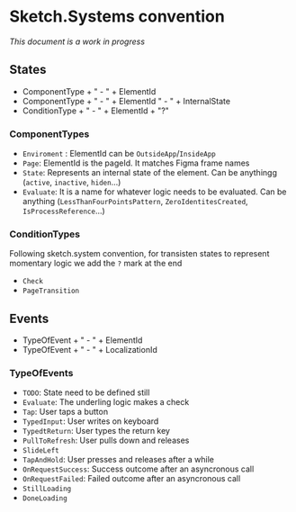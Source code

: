 # Sketch.Systems convention

_This document is a work in progress_

## States

- ComponentType + " - " + ElementId
- ComponentType + " - " + ElementId " - " + InternalState
- ConditionType + " - " + ElementId + "?"

### ComponentTypes

- `Enviroment` : ElementId can be `OutsideApp`/`InsideApp`
- `Page`: ElementId is the pageId. It matches Figma frame names
- `State`: Represents an internal state of the element. Can be anythingg (`active`, `inactive`, `hiden`...)
- `Evaluate`: It is a name for whatever logic needs to be evaluated. Can be anything (`LessThanFourPointsPattern`, `ZeroIdentitesCreated`, `IsProcessReference`...)

### ConditionTypes

Following sketch.system convention, for transisten states to represent momentary logic we add the `?` mark at the end

- `Check`
- `PageTransition`

## Events

- TypeOfEvent + " - " + ElementId
- TypeOfEvent + " - " + LocalizationId

### TypeOfEvents

- `TODO`: State need to be defined still
- `Evaluate`: The underling logic makes a check
- `Tap`: User taps a button
- `TypedInput`: User writes on keyboard
- `TypedtReturn`: User types the return key
- `PullToRefresh`: User pulls down and releases
- `SlideLeft`
- `TapAndHold`: User presses and releases after a while
- `OnRequestSuccess`: Success outcome after an asyncronous call
- `OnRequestFailed`: Failed  outcome after an asyncronous call
- `StillLoading`
- `DoneLoading`
